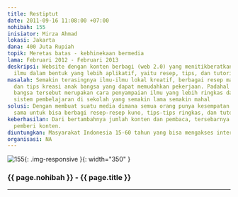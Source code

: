 ```yaml
---
title: Restiptut
date: 2011-09-16 11:08:00 +07:00
nohibah: 155
inisiator: Mirza Ahmad
lokasi: Jakarta
dana: 400 Juta Rupiah
topik: Meretas batas - kebhinekaan bermedia
lama: Februari 2012 - Februari 2013
deskripsi: Website dengan konten berbagi (web 2.0) yang menitikberatkan pada berbagi
  ilmu dalam bentuk yang lebih aplikatif, yaitu resep, tips, dan tutorial dari membernya
masalah: Semakin terasingnya ilmu-ilmu lokal kreatif, berbagai resep makanan minuman,
  dan tips kreasi anak bangsa yang dapat memudahkan pekerjaan. Padahal kekayaan bidaya
  bangsa tersebut merupakan cara penyampaian ilmu yang lebih ringkas dan praktis daripada
  sistem pembelajaran di sekolah yang semakin lama semakin mahal
solusi: Dengan membuat suatu media dimana semua orang punya kesempatan yang relatif
  sama untuk bisa berbagi resep-resep kuno, tips-tips ringkas, dan tutorial pelajaran
keberhasilan: Dari bertambahnya jumlah konten dan pembaca, tersebarnya pembaca, dan
  pemberi konten.
diuntungkan: Masyarakat Indonesia 15-60 tahun yang bisa mengakses internet
organisasi: NA
---
```


![155](/static/img/hibahcmb/155.png){: .img-responsive }{: width="350" }

### {{ page.nohibah }} - {{ page.title }}

---

